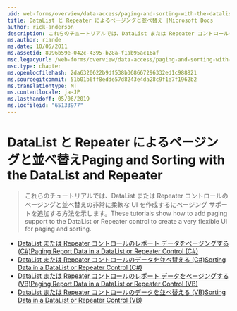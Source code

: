 ```yaml
---
uid: web-forms/overview/data-access/paging-and-sorting-with-the-datalist-and-repeater/index
title: DataList と Repeater によるページングと並べ替え |Microsoft Docs
author: rick-anderson
description: これらのチュートリアルでは、DataList または Repeater コントロールのページングと並べ替えの非常に柔軟な UI を作成するにページング サポートを追加する方法を示します。
ms.author: riande
ms.date: 10/05/2011
ms.assetid: 8996b59e-042c-4395-b28a-f1ab95ac16af
msc.legacyurl: /web-forms/overview/data-access/paging-and-sorting-with-the-datalist-and-repeater
msc.type: chapter
ms.openlocfilehash: 2da6320622b9df538b368667296332ed1c988821
ms.sourcegitcommit: 51b01b6ff8edde57d8243e4da28c9f1e7f1962b2
ms.translationtype: MT
ms.contentlocale: ja-JP
ms.lasthandoff: 05/06/2019
ms.locfileid: "65133977"
---
```

# <a name="paging-and-sorting-with-the-datalist-and-repeater"></a><span data-ttu-id="a188f-103">DataList と Repeater によるページングと並べ替え</span><span class="sxs-lookup"><span data-stu-id="a188f-103">Paging and Sorting with the DataList and Repeater</span></span>

> <span data-ttu-id="a188f-104">これらのチュートリアルでは、DataList または Repeater コントロールのページングと並べ替えの非常に柔軟な UI を作成するにページング サポートを追加する方法を示します。</span><span class="sxs-lookup"><span data-stu-id="a188f-104">These tutorials show how to add paging support to the DataList or Repeater control to create a very flexible UI for paging and sorting.</span></span>

- [<span data-ttu-id="a188f-105">DataList または Repeater コントロールのレポート データをページングする (C#)</span><span class="sxs-lookup"><span data-stu-id="a188f-105">Paging Report Data in a DataList or Repeater Control (C#)</span></span>](paging-report-data-in-a-datalist-or-repeater-control-cs.md)
- [<span data-ttu-id="a188f-106">DataList または Repeater コントロールのデータを並べ替える (C#)</span><span class="sxs-lookup"><span data-stu-id="a188f-106">Sorting Data in a DataList or Repeater Control (C#)</span></span>](sorting-data-in-a-datalist-or-repeater-control-cs.md)
- [<span data-ttu-id="a188f-107">DataList または Repeater コントロールのレポート データをページングする (VB)</span><span class="sxs-lookup"><span data-stu-id="a188f-107">Paging Report Data in a DataList or Repeater Control (VB)</span></span>](paging-report-data-in-a-datalist-or-repeater-control-vb.md)
- [<span data-ttu-id="a188f-108">DataList または Repeater コントロールのデータを並べ替える (VB)</span><span class="sxs-lookup"><span data-stu-id="a188f-108">Sorting Data in a DataList or Repeater Control (VB)</span></span>](sorting-data-in-a-datalist-or-repeater-control-vb.md)
